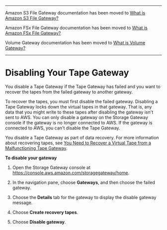 --------

Amazon S3 File Gateway documentation has been moved to [What is Amazon S3 File Gateway?](https://docs.aws.amazon.com/filegateway/latest/files3/WhatIsStorageGateway.html)

Amazon FSx File Gateway documentation has been moved to [What is Amazon FSx File Gateway?](https://docs.aws.amazon.com/filegateway/latest/filefsxw/WhatIsStorageGateway.html)

Volume Gateway documentation has been moved to [What is Volume Gateway?](https://docs.aws.amazon.com/storagegateway/latest/vgw/WhatIsStorageGateway.html)

--------

# Disabling Your Tape Gateway<a name="disabling-gateway-vtl"></a>

You disable a Tape Gateway if the Tape Gateway has failed and you want to recover the tapes from the failed gateway to another gateway\. 

To recover the tapes, you must first disable the failed gateway\. Disabling a Tape Gateway locks down the virtual tapes in that gateway\. That is, any data that you might write to these tapes after disabling the gateway isn't sent to AWS\. You can only disable a gateway on the Storage Gateway console if the gateway is no longer connected to AWS\. If the gateway is connected to AWS, you can't disable the Tape Gateway\. 

You disable a Tape Gateway as part of data recovery\. For more information about recovering tapes, see [You Need to Recover a Virtual Tape from a Malfunctioning Tape Gateway](Main_TapesIssues-vtl.md#creating-recovery-tape-vtl)\. 

**To disable your gateway**

1. Open the Storage Gateway console at [https://console\.aws\.amazon\.com/storagegateway/home](https://console.aws.amazon.com/storagegateway/)\.

1. In the navigation pane, choose **Gateways**, and then choose the failed gateway\.

1. Choose the **Details** tab for the gateway to display the disable gateway message\.

1. Choose **Create recovery tapes**\.

1. Choose **Disable gateway**\.